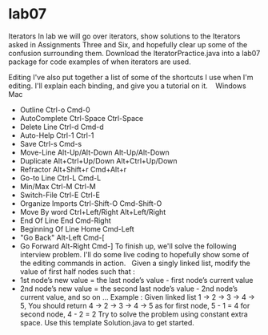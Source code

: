 # lab07
Iterators
In lab we will go over iterators, show solutions to the Iterators asked in Assignments Three and Six, and hopefully clear up some of the confusion surrounding them. Download the IteratorPractice.java into a lab07 package for code examples of when iterators are used. 

Editing
I've also put together a list of some of the shortcuts I use when I'm editing. I'll explain each binding, and give you a tutorial on it. 
 
			Windows 	Mac
* Outline		Ctrl-o		Cmd-0
* AutoComplete	Ctrl-Space	Ctrl-Space
* Delete Line	Ctrl-d		Cmd-d
* Auto-Help	Ctrl-1		Ctrl-1
* Save	Ctrl-s	Cmd-s
* Move-Line	Alt-Up/Alt-Down	Alt-Up/Alt-Down
* Duplicate		Alt+Ctrl+Up/Down	Alt+Ctrl+Up/Down
* Refractor		Alt+Shift+r	Cmd+Alt+r
* Go-to Line	Ctrl-L	Cmd-L
* Min/Max		Ctrl-M	Ctrl-M
* Switch-File	Ctrl-E	Ctrl-E
* Organize Imports	Ctrl-Shift-O	Cmd-Shift-O
 
* Move By word	Ctrl+Left/Right	Alt+Left/Right
* End Of Line	End	Cmd-Right
* Beginning Of Line	Home	Cmd-Left
* "Go Back"	Alt-Left	Cmd-[
* Go Forward	Alt-Right	Cmd-]
To finish up, we'll solve the following interview problem. I'll do some live coding to hopefully show some of the editing commands in action.
 
Given a singly linked list, modify the value of first half nodes such that :
* 1st node’s new value = the last node’s value - first node’s current value
* 2nd node’s new value = the second last node’s value - 2nd node’s current value,
and so on …
Example :
Given linked list 1 -> 2 -> 3 -> 4 -> 5,
You should return 4 -> 2 -> 3 -> 4 -> 5 as
for first node, 5 - 1 = 4
for second node, 4 - 2 = 2
Try to solve the problem using constant extra space. Use this template Solution.java to get started. 
